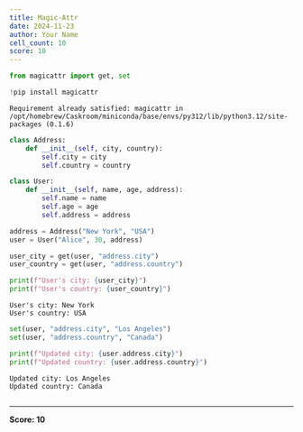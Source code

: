 ```yaml
---
title: Magic-Attr
date: 2024-11-23
author: Your Name
cell_count: 10
score: 10
---
```


```python
from magicattr import get, set
```


```python
!pip install magicattr
```

    Requirement already satisfied: magicattr in /opt/homebrew/Caskroom/miniconda/base/envs/py312/lib/python3.12/site-packages (0.1.6)



```python
class Address:
    def __init__(self, city, country):
        self.city = city
        self.country = country
```


```python
class User:
    def __init__(self, name, age, address):
        self.name = name
        self.age = age
        self.address = address
```


```python
address = Address("New York", "USA")
user = User("Alice", 30, address)

```


```python
user_city = get(user, "address.city")
user_country = get(user, "address.country")
```


```python
print(f"User's city: {user_city}")  
print(f"User's country: {user_country}") 

```

    User's city: New York
    User's country: USA



```python
set(user, "address.city", "Los Angeles")
set(user, "address.country", "Canada")
```


```python
print(f"Updated city: {user.address.city}") 
print(f"Updated country: {user.address.country}") 
```

    Updated city: Los Angeles
    Updated country: Canada



```python

```


---
**Score: 10**
